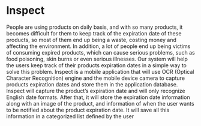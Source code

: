 # Inspect
People are using products on daily basis, and with so many products, it becomes difficult for them to keep track of the expiration date of these products, so most of them end up being a waste, costing money and affecting the environment. In addition, a lot of people end up being victims of consuming expired products, which can cause serious problems, such as food poisoning, skin burns or even serious illnesses. Our system will help the users keep track of their products expiration dates in a simple way to solve this problem. Inspect is a mobile application that will use OCR (Optical Character Recognition) engine and the mobile device camera to capture products expiration dates and store them in the application database. Inspect will capture the product’s expiration date and will only recognize English date formats. After that, it will store the expiration date information along with an image of the product, and information of when the user wants to be notified about the product expiration date. It will save all this information in a categorized list defined by the user
